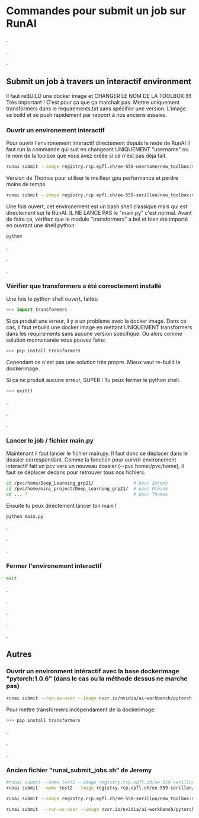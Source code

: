 # Commandes pour submit un job sur RunAI 

.

.

.



## Submit un job à travers un interactif environment
Il faut reBUILD une docker image et CHANGER LE NOM DE LA TOOLBOX !!!! Très important ! C'est pour ça que ça marchait pas. Mettre uniquement transformers dans le requirements.txt sans spécifier une version. L'image se build et se push rapidement par rapport à nos anciens essaies.

### Ouvrir un environement interactif
Pour ouvrir l'environement interactif directement depuis le node de RunAI il faut run la commande qui suit en changeant UNIQUEMENT "username" ou le nom de la toolbox que vous avez créée si ce n'est pas déjà fait.
```bash
runai submit --image registry.rcp.epfl.ch/ee-559-username/new_toolbox:v0.1 --gpu 1 --pvc course-ee-559-scratch:/scratch --pvc home:/pvc/home --interactive --attach
```
Version de Thomas pour utiliser le meilleur gpu performance et perdre moins de temps
```bash
runai submit --image registry.rcp.epfl.ch/ee-559-serillon/new_toolbox:v0.1 --gpu 1 --node-pool a100-40g --pvc course-ee-559-scratch:/scratch --pvc home:/pvc/home --interactive --attach
```
Une fois ouvert, cet environement est un bash shell classique mais qui est directement sur le RunAI. IL NE LANCE PAS le "main.py" c'est normal. Avant de faire ça, vérifiez que le module "transformers" a bel et bien été importé en ouvrant une shell python:
```bash
python
```

.

.

.


### Vérifier que transformers a été correctement installé
Une fois le python shell ouvert, faites:
```python
>>> import transformers
```
Si ça produit une erreur, il y a un problème avec la docker image. Dans ce cas, il faut rebuild une docker image en mettant UNIQUEMENT transformers dans les requirements sans aucune version spécifique. Ou alors comme solution momentanée vous pouvez faire:
```python
>>> pip install transformers
```
Cependant ce n'est pas une solution très propre. Mieux vaut re-build la dockerimage.


Si ça ne produit aucune erreur, SUPER ! Tu peux fermer le python shell.
```python
>>> exit()
```

.

.

.


### Lancer le job / fichier main.py
Maintenant il faut lancer le fichier main.py. Il faut donc se déplacer dans le dossier correspondant. Comme la fonction pour ourvrir environement interactif fait un pcv vers un nouveau dossier (--pvc home:/pvc/home), il faut se déplacer dedans pour retrouver tous nos fichiers.
```bash
cd /pvc/home/Deep_Learning_grp21/               # pour Jeremy
cd /pvc/home/mini_project/Deep_Learning_grp21/  # pour Océane
cd ... ?                                        # pour Thomas
```

Ensuite tu peux directement lancer ton main !
```bash
python main.py
```

.

.

.

### Fermer l'environement interactif
```bash
exit
```


.

.

.

.
 
.

## Autres
### Ouvrir un environment intéractif avec la base dockerimage "pytorch:1.0.6" (dans le cas ou la méthode dessus ne marche pas)
```bash
runai submit --run-as-user --image nvcr.io/nvidia/ai-workbench/pytorch:1.0.6 --gpu 1 --pvc course-ee-559-scratch:/scratch --pvc home:/pvc/home --interactive --attach
```
Pour mettre transformers indépendament de la dockerimage:
```python
>>> pip install transformers
```

.

.

.

### Ancien fichier "runai_submit_jobs.sh" de Jeremy
```bash
#runai submit --name test2 --image registry.rcp.epfl.ch/ee-559-serillon/my-toolbox:v0.1 --gpu 1 --node-pools v100 --pvc home:${HOME} -e HOME=${HOME} --command -- python3 ~/Deep_Learning_grp21/main.py
runai submit --name test2 --image registry.rcp.epfl.ch/ee-559-serillon/my-toolbox:v0.1 --gpu 1 --pvc course-ee-559-scratch:/scratch --pvc home:/pvc/home --command -- python3 /pvc/home/Deep_Learning_grp21/main.py

runai submit --image registry.rcp.epfl.ch/ee-559-serillon/new_toolbox:v0.1 --gpu 1 --pvc course-ee-559-scratch:/scratch --pvc home:/pvc/home --interactive --attach

runai submit  --run-as-user --image nvcr.io/nvidia/ai-workbench/pytorch:1.0.6 --gpu 1 --pvc course-ee-559-scratch:/scratch --pvc home:/pvc/home --interactive --attach
```